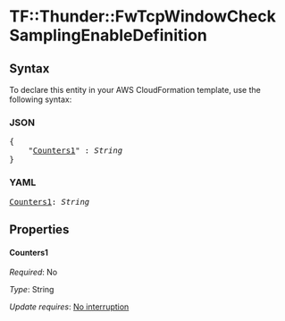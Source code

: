 # TF::Thunder::FwTcpWindowCheck SamplingEnableDefinition

## Syntax

To declare this entity in your AWS CloudFormation template, use the following syntax:

### JSON

<pre>
{
    "<a href="#counters1" title="Counters1">Counters1</a>" : <i>String</i>
}
</pre>

### YAML

<pre>
<a href="#counters1" title="Counters1">Counters1</a>: <i>String</i>
</pre>

## Properties

#### Counters1

_Required_: No

_Type_: String

_Update requires_: [No interruption](https://docs.aws.amazon.com/AWSCloudFormation/latest/UserGuide/using-cfn-updating-stacks-update-behaviors.html#update-no-interrupt)

